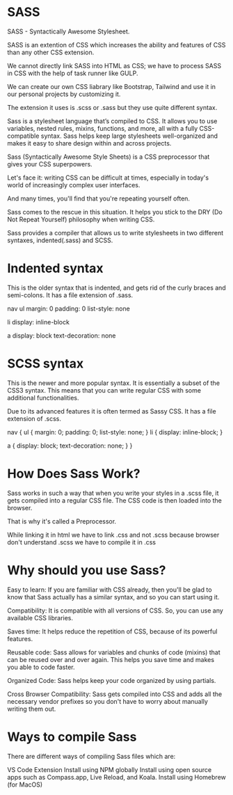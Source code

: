 <h1> SASS </h1>

SASS - Syntactically Awesome Stylesheet.<br>

SASS is an extention of CSS which increases the ability and features of CSS than any other CSS extension.<br>

We cannot directly link SASS into HTML as CSS; we have to process SASS in CSS with the help of task runner like GULP.<br>

We can create our own CSS liabrary like Bootstrap, Tailwind and use it in our personal projects by customizing it.<br>

The extension it uses is .scss or .sass but they use quite different syntax.<br>

Sass is a stylesheet language that’s compiled to CSS. It allows you to use variables, nested rules, mixins, functions, and more, all with a fully CSS-compatible syntax. Sass helps keep large stylesheets well-organized and makes it easy to share design within and across projects.<br>

Sass (Syntactically Awesome Style Sheets) is a CSS preprocessor that gives your CSS superpowers.</br>

Let's face it: writing CSS can be difficult at times, especially in today's world of increasingly complex user interfaces.</br>

And many times, you'll find that you're repeating yourself often.</br>

Sass comes to the rescue in this situation. It helps you stick to the DRY (Do Not Repeat Yourself) philosophy when writing CSS.</br>

Sass provides a compiler that allows us to write stylesheets in two different syntaxes, indented(.sass) and SCSS.</br>

<h1> Indented syntax </h1>

This is the older syntax that is indented, and gets rid of the curly braces and semi-colons. It has a file extension of .sass.

nav
  ul
    margin: 0
    padding: 0
    list-style: none

  li
    display: inline-block

  a
    display: block
    text-decoration: none

<h1> SCSS syntax </h1>

This is the newer and more popular syntax. It is essentially a subset of the CSS3 syntax. This means that you can write regular CSS with some additional functionalities.

Due to its advanced features it is often termed as Sassy CSS. It has a file extension of .scss.

nav {
  ul {
    margin: 0;
    padding: 0;
    list-style: none;
  }
  li {
    display: inline-block;
  }

  a {
    display: block;
    text-decoration: none;
  }
}

<h1> How Does Sass Work? </h1>

Sass works in such a way that when you write your styles in a .scss file, it gets compiled into a regular CSS file. The CSS code is then loaded into the browser.

That is why it's called a Preprocessor.

While linking it in html we have to link .css and not .scss because browser don't understand .scss we have to compile it in .css

<h1> Why should you use Sass? </h1>

Easy to learn: If you are familiar with CSS already, then you'll be glad to know that Sass actually has a similar syntax, and so you can start using it. 

Compatibility: It is compatible with all versions of CSS. So, you can use any available CSS libraries.

Saves time: It helps reduce the repetition of CSS, because of its powerful features.

Reusable code: Sass allows for variables and chunks of code (mixins) that can be reused over and over again. This helps you save time and makes you able to code faster.

Organized Code: Sass helps keep your code organized by using partials.

Cross Browser Compatibility: Sass gets compiled into CSS and adds all the necessary vendor prefixes so you don't have to worry about manually writing them out.


<h1> Ways to compile Sass </h1>

There are different ways of compiling Sass files which are:

VS Code Extension
Install using NPM globally
Install using open source apps such as Compass.app, Live Reload, and Koala.
Install using Homebrew (for MacOS)
